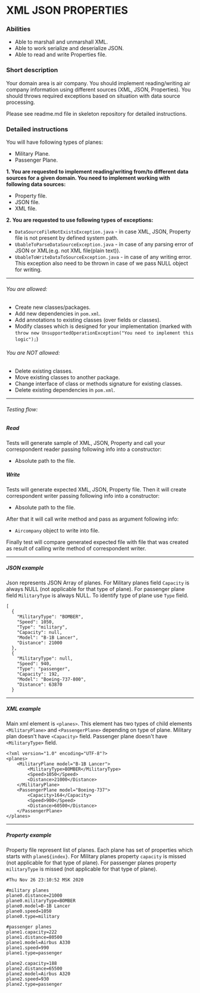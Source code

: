 # XML JSON PROPERTIES

### Abilities
- Able to marshall and unmarshall XML.
- Able to work serialize and deserialize JSON.
- Able to read and write Properties file.

### Short description
Your domain area is air company. You should implement reading/writing air company information using different sources (XML, JSON, Properties). You should throws required exceptions based on situation with data source processing.

Please see readme.md  file in skeleton repository for detailed instructions.


### Detailed instructions
You will have following types of planes:

- Military Plane.
- Passenger Plane.

**1. You are requested to implement reading/writing from/to different data sources for a given domain. You need to implement
working with following data sources:**
- Property file.
- JSON file.
- XML file.

**2. You are requested to use following types of exceptions:**
- `DataSourceFileNotExistsException.java` - in case XML, JSON, Property file is not present by defined system path.
- `UbableToParseDataSourceException.java` - in case of any parsing error of JSON or XML(e.g. not XML file(plain text)).
- `UbableToWriteDataToSourceException.java` - in case of any writing error. This exception also need to be thrown in case of we pass NULL object for writing.


---
###### You are allowed:

- Create new classes/packages.
- Add new dependencies in `pom.xml`.
- Add annotations to existing classes (over fields or classes).
- Modify classes which is designed for your implementation (marked with `throw new UnsupportedOperationException("You need to implement this logic");`)

###### You are NOT allowed:

- Delete existing classes.
- Move existing classes to another package.
- Change interface of class or methods signature for existing classes.
- Delete existing dependencies in `pom.xml`.

---

###### Testing flow:
##### Read
Tests will generate sample of XML, JSON, Property and call your correspondent reader passing following info into a constructor:
- Absolute path to the file.
##### Write
Tests will generate expected XML, JSON, Property file. Then it will create correspondent writer passing following info into a constructor:
- Absolute path to the file.

After that it will call write method and pass as argument following info:
- `Aircompany` object to write into file.

Finally test will compare generated expected file with file that was created as result of calling write method of correspondent writer.

---
##### JSON example
Json  represents JSON Array of planes. For Military planes field `Capacity` is always NULL (not applicable for that type of plane).
For passenger plane field `MilitaryType` is always NULL. To identify type of plane use `Type` field.

```
[
  {
    "MilitaryType": "BOMBER",
    "Speed": 1050,
    "Type": "military",
    "Capacity": null,
    "Model": "B-1B Lancer",
    "Distance": 21000
  },
  {
    "MilitaryType": null,
    "Speed": 940,
    "Type": "passenger",
    "Capacity": 192,
    "Model": "Boeing-737-800",
    "Distance": 63870
  }
```
---
##### XML example
Main xml element is `<planes>`. This element has two types of child elements `<MilitaryPlane>` and `<PassengerPlane>` depending on type of plane.
Military plan doesn't have `<Capacity>` field. Passenger plane doesn't have `<MilitaryType>` field.

```
<?xml version="1.0" encoding="UTF-8"?>
<planes>
    <MilitaryPlane model="B-1B Lancer">
        <MilitaryType>BOMBER</MilitaryType>
        <Speed>1050</Speed>
        <Distance>21000</Distance>
    </MilitaryPlane>
    <PassengerPlane model="Boeing-737">
        <Capacity>164</Capacity>
        <Speed>900</Speed>
        <Distance>60500</Distance>
    </PassengerPlane>
</planes>
```
---
##### Property example
Property file represent list of planes. Each plane has set of properties which starts with `plane${index}`. For Military planes property `capacity` is missed (not applicable for that type of plane).
For passenger planes property `militaryType` is missed (not applicable for that type of plane).

```
#Thu Nov 26 23:10:52 MSK 2020

#military planes
plane0.distance=21000
plane0.militaryType=BOMBER
plane0.model=B-1B Lancer
plane0.speed=1050
plane0.type=military

#passenger planes
plane1.capacity=222
plane1.distance=80500
plane1.model=Airbus A330
plane1.speed=990
plane1.type=passenger

plane2.capacity=188
plane2.distance=65500
plane2.model=Airbus A320
plane2.speed=930
plane2.type=passenger
```
